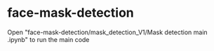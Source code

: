 # face-mask-detection

Open "face-mask-detection/mask_detection_V1/Mask detection main .ipynb" to run the main code
